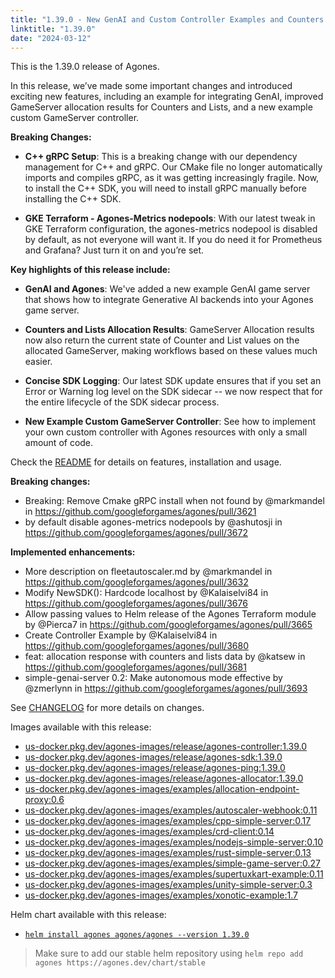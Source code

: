 ```yaml
---
title: "1.39.0 - New GenAI and Custom Controller Examples and Counters and Lists Values Available on Allocation Constraints"
linktitle: "1.39.0"
date: "2024-03-12"
---
```


This is the 1.39.0 release of Agones.

In this release, we’ve made some important changes and introduced exciting new features, including an example for integrating GenAI, improved GameServer allocation results for Counters and Lists, and a new example custom GameServer controller.

**Breaking Changes:**

- **C++ gRPC Setup**: This is a breaking change with our dependency management for C++ and gRPC. Our CMake file no longer automatically imports and compiles gRPC, as it was getting increasingly fragile. Now, to install the C++ SDK, you will need to install gRPC manually before installing the C++ SDK.

- **GKE Terraform - Agones-Metrics nodepools**: With our latest tweak in GKE Terraform configuration, the agones-metrics nodepool is disabled by default, as not everyone will want it. If you do need it for Prometheus and Grafana? Just turn it on and you’re set.


**Key highlights of this release include:**

- **GenAI and Agones**:  We've added a new example GenAI game server that shows how to integrate Generative AI backends into your Agones game server. 

- **Counters and Lists Allocation Results**: GameServer Allocation results now also return the current state of Counter and List values on the allocated GameServer, making workflows based on these values much easier.

- **Concise SDK Logging**: Our latest SDK update ensures that if you set an Error  or Warning log level on the SDK sidecar -- we now respect that for the entire lifecycle of the SDK sidecar process.

- **New Example Custom GameServer Controller**: See how to implement your own custom controller with Agones resources with only a small amount of code. 

Check the <a href="https://github.com/googleforgames/agones/tree/release-1.39.0" data-proofer-ignore>README</a> for details on features, installation and usage.

**Breaking changes:**
- Breaking: Remove Cmake gRPC install when not found by @markmandel in https://github.com/googleforgames/agones/pull/3621
- by default disable agones-metrics nodepools by @ashutosji in https://github.com/googleforgames/agones/pull/3672

**Implemented enhancements:**
- More description on fleetautoscaler.md by @markmandel in https://github.com/googleforgames/agones/pull/3632
- Modify NewSDK(): Hardcode localhost by @Kalaiselvi84 in https://github.com/googleforgames/agones/pull/3676
- Allow passing values to Helm release of the Agones Terraform module by @Pierca7 in https://github.com/googleforgames/agones/pull/3665
- Create Controller Example by @Kalaiselvi84 in https://github.com/googleforgames/agones/pull/3680
- feat: allocation response with counters and lists data by @katsew in https://github.com/googleforgames/agones/pull/3681
- simple-genai-server 0.2: Make autonomous mode effective by @zmerlynn in https://github.com/googleforgames/agones/pull/3693

See <a href="https://github.com/googleforgames/agones/blob/release-1.39.0/CHANGELOG.md" data-proofer-ignore>CHANGELOG</a> for more details on changes.

Images available with this release:

- [us-docker.pkg.dev/agones-images/release/agones-controller:1.39.0](https://us-docker.pkg.dev/agones-images/release/agones-controller:1.39.0)
- [us-docker.pkg.dev/agones-images/release/agones-sdk:1.39.0](https://us-docker.pkg.dev/agones-images/release/agones-sdk:1.39.0)
- [us-docker.pkg.dev/agones-images/release/agones-ping:1.39.0](https://us-docker.pkg.dev/agones-images/release/agones-ping:1.39.0)
- [us-docker.pkg.dev/agones-images/release/agones-allocator:1.39.0](https://us-docker.pkg.dev/agones-images/release/agones-allocator:1.39.0)
- [us-docker.pkg.dev/agones-images/examples/allocation-endpoint-proxy:0.6](https://us-docker.pkg.dev/agones-images/examples/allocation-endpoint-proxy:0.6)
- [us-docker.pkg.dev/agones-images/examples/autoscaler-webhook:0.11](https://us-docker.pkg.dev/agones-images/examples/autoscaler-webhook:0.11)
- [us-docker.pkg.dev/agones-images/examples/cpp-simple-server:0.17](https://us-docker.pkg.dev/agones-images/examples/cpp-simple-server:0.17)
- [us-docker.pkg.dev/agones-images/examples/crd-client:0.14](https://us-docker.pkg.dev/agones-images/examples/crd-client:0.14)
- [us-docker.pkg.dev/agones-images/examples/nodejs-simple-server:0.10](https://us-docker.pkg.dev/agones-images/examples/nodejs-simple-server:0.10)
- [us-docker.pkg.dev/agones-images/examples/rust-simple-server:0.13](https://us-docker.pkg.dev/agones-images/examples/rust-simple-server:0.13)
- [us-docker.pkg.dev/agones-images/examples/simple-game-server:0.27](https://us-docker.pkg.dev/agones-images/examples/simple-game-server:0.27)
- [us-docker.pkg.dev/agones-images/examples/supertuxkart-example:0.11](https://us-docker.pkg.dev/agones-images/examples/supertuxkart-example:0.11)
- [us-docker.pkg.dev/agones-images/examples/unity-simple-server:0.3](https://us-docker.pkg.dev/agones-images/examples/unity-simple-server:0.3)
- [us-docker.pkg.dev/agones-images/examples/xonotic-example:1.7](https://us-docker.pkg.dev/agones-images/examples/xonotic-example:1.7)

Helm chart available with this release:

- <a href="https://agones.dev/chart/stable/agones-1.39.0.tgz" data-proofer-ignore>
  <code>helm install agones agones/agones --version 1.39.0</code></a>

> Make sure to add our stable helm repository using `helm repo add agones https://agones.dev/chart/stable`